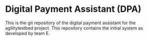 <h1>Digital Payment Assistant (DPA)</h1>
<p>
This is the git repository of the digital payment 
assistant for the agilitytestbed project. This repository contains the initial
system as developed by team E.
</p>